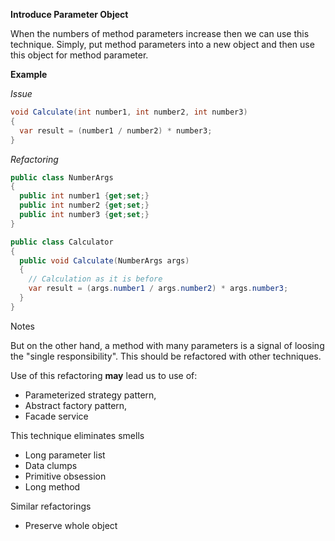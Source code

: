 **Introduce Parameter Object**

When the numbers of method parameters increase then we can use this technique.
Simply, put method parameters into a new object and then use this object for method parameter.

**Example**

_Issue_
```csharp
void Calculate(int number1, int number2, int number3)
{
  var result = (number1 / number2) * number3;
}
```
_Refactoring_
```csharp
public class NumberArgs
{
  public int number1 {get;set;}
  public int number2 {get;set;}
  public int number3 {get;set;}
}

public class Calculator
{
  public void Calculate(NumberArgs args)
  {
    // Calculation as it is before
    var result = (args.number1 / args.number2) * args.number3;
  }
}
```

Notes

But on the other hand, a method with many parameters is a signal of loosing the "single responsibility".
This should be refactored with other techniques.

Use of this refactoring **may** lead us to use of:
* Parameterized strategy pattern,
* Abstract factory pattern,
* Facade service

This technique eliminates smells
* Long parameter list
* Data clumps
* Primitive obsession
* Long method

Similar refactorings
* Preserve whole object